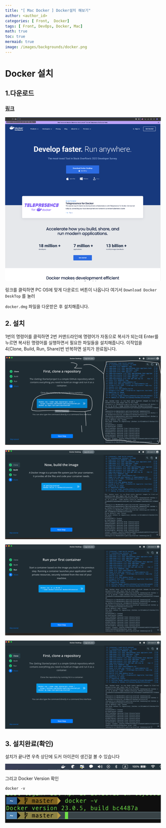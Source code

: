 ```yaml
---
title: "[ Mac Docker ] Docker설치 해보기"
author: <author_id>
categories: [ Front,  Docker]
tags: [ Front, DevOps, Docker, Mac]
math: true
toc: true
mermaid: true
image: /images/backgrounds/docker.png
---
```


# Docker 설치

## 1.다운로드

### [링크](https://www.docker.com/)

![1](/images/postImages/front/docker/install/1.png)

링크를 클릭하면 PC OS에 맞게 다운로드 버튼이 나옵니다 여기서 `Download Docker DeskTop` 를 눌러

`docker.dmg` 파일을 다운받은 후 설치해줍니다.

## 2. 설치

1번의 명령어를 클릭하면 2번 커맨드라인에 명령어가 자동으로 복사가 되는데 Enter를 누르면 복사된 명령어를 실행하면서 필요한 파일들을 설치해줍니다. 이작업을 4(Clone, Build, Run, Share)번 반복하면 설치가 완료됩니다.

![1](/images/postImages/front/docker/install/2.png)

![1](/images/postImages/front/docker/install/3.png)

![1](/images/postImages/front/docker/install/4.png)

![1](/images/postImages/front/docker/install/5.png)

## 3. 설치완료(확인)
설치가 끝나면 우측 상단에 도커 아이콘이 생긴걸 볼 수 있습니다

![1](/images/postImages/front/docker/install/7.png)

그리고 Docker Version 확인

```shell
docker -v
```

![1](/images/postImages/front/docker/install/8.png)


